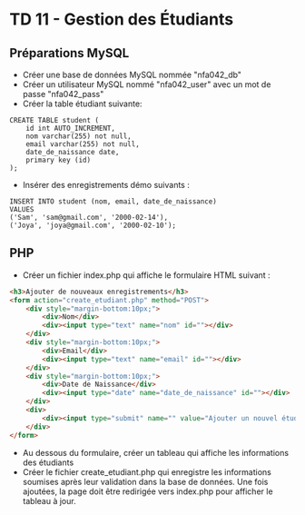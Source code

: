 # TD 11 - Gestion des Étudiants
## Préparations MySQL 
* Créer une base de données MySQL nommée "nfa042_db"
* Créer un utilisateur MySQL nommé "nfa042_user" avec un mot de passe "nfa042_pass"
* Créer la table étudiant suivante:
```MySQL
CREATE TABLE student (
    id int AUTO_INCREMENT,
    nom varchar(255) not null,
    email varchar(255) not null,
    date_de_naissance date,
    primary key (id)
);
```
* Insérer des enregistrements démo suivants :
```MySQL
INSERT INTO student (nom, email, date_de_naissance) 
VALUES 
('Sam', 'sam@gmail.com', '2000-02-14'), 
('Joya', 'joya@gmail.com', '2000-02-10');

```
## PHP
* Créer un fichier index.php qui affiche le formulaire HTML suivant :
```HTML
<h3>Ajouter de nouveaux enregistrements</h3>
<form action="create_etudiant.php" method="POST">
    <div style="margin-bottom:10px;">
        <div>Nom</div>
        <div><input type="text" name="nom" id=""></div>
    </div>
    <div style="margin-bottom:10px;">
        <div>Email</div>
        <div><input type="text" name="email" id=""></div>
    </div>
    <div style="margin-bottom:10px;">
        <div>Date de Naissance</div>
        <div><input type="date" name="date_de_naissance" id=""></div>
    </div>
    <div>
        <div><input type="submit" name="" value="Ajouter un nouvel étudiant" id=""></div>
    </div>
</form>
```
* Au dessous du formulaire, créer un tableau qui affiche les informations des étudiants
* Créer le fichier create_etudiant.php qui enregistre les informations soumises après leur validation dans la base de données. Une fois ajoutées, la page doit être redirigée vers index.php pour afficher le tableau à jour.
